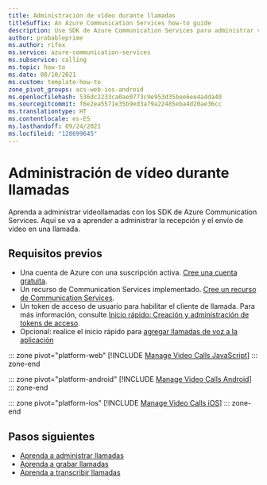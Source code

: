 ```yaml
---
title: Administración de vídeo durante llamadas
titleSuffix: An Azure Communication Services how-to guide
description: Use SDK de Azure Communication Services para administrar videollamadas.
author: probableprime
ms.author: rifox
ms.service: azure-communication-services
ms.subservice: calling
ms.topic: how-to
ms.date: 08/10/2021
ms.custom: template-how-to
zone_pivot_groups: acs-web-ios-android
ms.openlocfilehash: 536dc2233ca0ae0773c9e953d35bee6ee4a4da40
ms.sourcegitcommit: f6e2ea5571e35b9ed3a79a22485eba4d20ae36cc
ms.translationtype: HT
ms.contentlocale: es-ES
ms.lasthandoff: 09/24/2021
ms.locfileid: "128699645"
---
```

# <a name="manage-video-during-calls"></a>Administración de vídeo durante llamadas

Aprenda a administrar videollamadas con los SDK de Azure Communication Services. Aquí se va a aprender a administrar la recepción y el envío de vídeo en una llamada.

## <a name="prerequisites"></a>Requisitos previos

- Una cuenta de Azure con una suscripción activa. [Cree una cuenta gratuita](https://azure.microsoft.com/free/?WT.mc_id=A261C142F). 
- Un recurso de Communication Services implementado. [Cree un recurso de Communication Services](../../quickstarts/create-communication-resource.md).
- Un token de acceso de usuario para habilitar el cliente de llamada. Para más información, consulte [Inicio rápido: Creación y administración de tokens de acceso](../../quickstarts/access-tokens.md).
- Opcional: realice el inicio rápido para [agregar llamadas de voz a la aplicación](../../quickstarts/voice-video-calling/getting-started-with-calling.md)

::: zone pivot="platform-web"
[!INCLUDE [Manage Video Calls JavaScript](./includes/manage-video/manage-video-web.md)]
::: zone-end

::: zone pivot="platform-android"
[!INCLUDE [Manage Video Calls Android](./includes/manage-video/manage-video-android.md)]
::: zone-end

::: zone pivot="platform-ios"
[!INCLUDE [Manage Video Calls iOS](./includes/manage-video/manage-video-ios.md)]
::: zone-end

## <a name="next-steps"></a>Pasos siguientes
- [Aprenda a administrar llamadas](./manage-calls.md)
- [Aprenda a grabar llamadas](./record-calls.md)
- [Aprenda a transcribir llamadas](./call-transcription.md)
